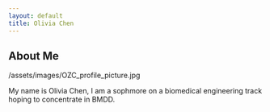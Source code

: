 ```yaml
---
layout: default
title: Olivia Chen
---
```


## About Me


/assets/images/OZC_profile_picture.jpg


 
My name is Olivia Chen, I am a sophmore on a biomedical engineering track hoping to concentrate in BMDD.
